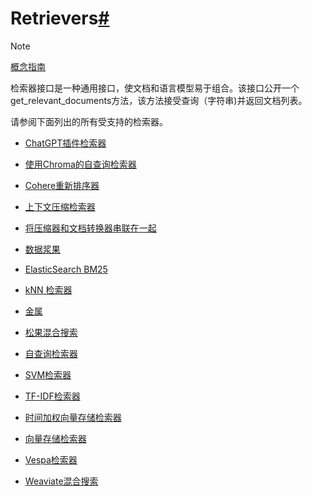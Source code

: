 

Retrievers[#](#retrievers "Permalink to this headline")
=======================================================

Note

[概念指南](https://docs.langchain.com/docs/components/indexing/retriever)

检索器接口是一种通用接口，使文档和语言模型易于组合。该接口公开一个get_relevant_documents方法，该方法接受查询（字符串)并返回文档列表。

请参阅下面列出的所有受支持的检索器。

* [ChatGPT插件检索器](retrievers/examples/chatgpt-plugin-retriever)

* [使用Chroma的自查询检索器](retrievers/examples/chroma_self_query_retriever)

* [Cohere重新排序器](retrievers/examples/cohere-reranker)

* [上下文压缩检索器](retrievers/examples/contextual-compression)

* [将压缩器和文档转换器串联在一起](retrievers/examples/contextual-compression#stringing-compressors-and-document-transformers-together)

* [数据浆果](retrievers/examples/databerry)

* [ElasticSearch BM25](retrievers/examples/elastic_search_bm25)

* [kNN 检索器](retrievers/examples/knn_retriever)

* [金属](retrievers/examples/metal)

* [松果混合搜索](retrievers/examples/pinecone_hybrid_search)

* [自查询检索器](retrievers/examples/self_query_retriever)

* [SVM检索器](retrievers/examples/svm_retriever)

* [TF-IDF检索器](retrievers/examples/tf_idf_retriever)

* [时间加权向量存储检索器](retrievers/examples/time_weighted_vectorstore)

* [向量存储检索器](retrievers/examples/vectorstore-retriever)

* [Vespa检索器](retrievers/examples/vespa_retriever)

* [Weaviate混合搜索](retrievers/examples/weaviate-hybrid)

